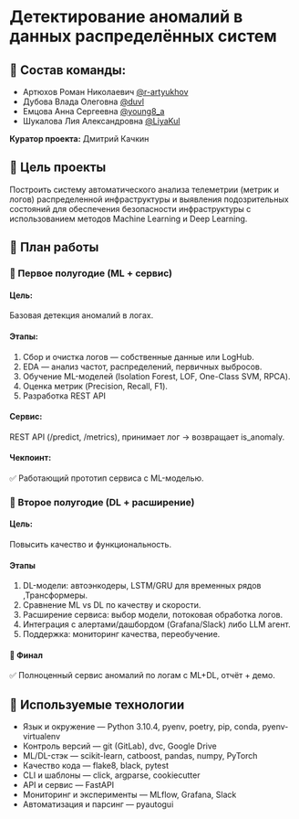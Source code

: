 # Детектирование аномалий в данных распределённых систем

## 👥 Состав команды:

- Артюхов Роман Николаевич [@r-artyukhov](https://github.com/r-artyukhov)
- Дубова Влада Олеговна [@duvl](https://github.com/duvl)
- Емцова Анна Сергеевна [@young8_a](https://github.com/yemtsovaanna-alt)
- Шукалова Лия Александровна [@LiyaKul](https://github.com/LiyaKul)

**Куратор проекта:** Дмитрий Качкин

## 🎯 Цель проекты
Построить систему автоматического анализа телеметрии (метрик и логов) распределенной инфраструктуры и выявления подозрительных состояний для обеспечения безопасности инфраструктуры с использованием методов Machine Learning и Deep Learning. 

## 📅 План работы

### 📍 Первое полугодие (ML + сервис)

#### Цель: 
Базовая детекция аномалий в логах.

#### Этапы:
1. Сбор и очистка логов — собственные данные или LogHub.
2. EDA — анализ частот, распределений, первичных выбросов.
3. Обучение ML-моделей (Isolation Forest, LOF, One-Class SVM, RPCA).
4. Оценка метрик (Precision, Recall, F1).
5. Разработка REST API

#### Сервис: 

REST API (/predict, /metrics), принимает лог → возвращает is_anomaly.

#### Чекпоинт: 

✅ Работающий прототип сервиса с ML-моделью.


### 📍 Второе полугодие (DL + расширение)

#### Цель: 
Повысить качество и функциональность.

#### Этапы

1. DL-модели: автоэнкодеры, LSTM/GRU для временных рядов ,Трансформеры.
2. Сравнение ML vs DL по качеству и скорости.
3. Расширение сервиса: выбор модели, потоковая обработка логов.
4. Интеграция с алертами/дашбордом (Grafana/Slack)  либо  LLM агент.
5. Поддержка: мониторинг качества, переобучение.

#### 🏁 Финал 
✅ Полноценный сервис аномалий по логам с ML+DL, отчёт + демо.


## 🤖 Используемые технологии
- Язык и окружение — Python 3.10.4, pyenv, poetry, pip, conda, pyenv-virtualenv
- Контроль версий — git (GitLab), dvc, Google Drive
- ML/DL-стэк — scikit-learn, catboost, pandas, numpy, PyTorch
- Качество кода — flake8, black, pytest
- CLI и шаблоны — click, argparse, cookiecutter
- API и сервис — FastAPI
- Мониторинг и эксперименты — MLflow, Grafana, Slack
- Автоматизация и парсинг — pyautogui
